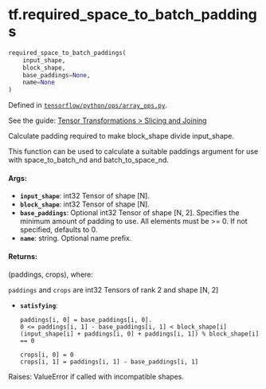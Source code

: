 <div itemscope itemtype="http://developers.google.com/ReferenceObject">
<meta itemprop="name" content="tf.required_space_to_batch_paddings" />
</div>

# tf.required_space_to_batch_paddings

``` python
required_space_to_batch_paddings(
    input_shape,
    block_shape,
    base_paddings=None,
    name=None
)
```



Defined in [`tensorflow/python/ops/array_ops.py`](https://www.tensorflow.org/code/tensorflow/python/ops/array_ops.py).

See the guide: [Tensor Transformations > Slicing and Joining](../../../api_guides/python/array_ops.md#Slicing_and_Joining)

Calculate padding required to make block_shape divide input_shape.

This function can be used to calculate a suitable paddings argument for use
with space_to_batch_nd and batch_to_space_nd.

#### Args:

* <b>`input_shape`</b>: int32 Tensor of shape [N].
* <b>`block_shape`</b>: int32 Tensor of shape [N].
* <b>`base_paddings`</b>: Optional int32 Tensor of shape [N, 2].  Specifies the minimum
    amount of padding to use.  All elements must be >= 0.  If not specified,
    defaults to 0.
* <b>`name`</b>: string.  Optional name prefix.


#### Returns:

  (paddings, crops), where:

  `paddings` and `crops` are int32 Tensors of rank 2 and shape [N, 2]
* <b>`satisfying`</b>:

      paddings[i, 0] = base_paddings[i, 0].
      0 <= paddings[i, 1] - base_paddings[i, 1] < block_shape[i]
      (input_shape[i] + paddings[i, 0] + paddings[i, 1]) % block_shape[i] == 0

      crops[i, 0] = 0
      crops[i, 1] = paddings[i, 1] - base_paddings[i, 1]

Raises: ValueError if called with incompatible shapes.